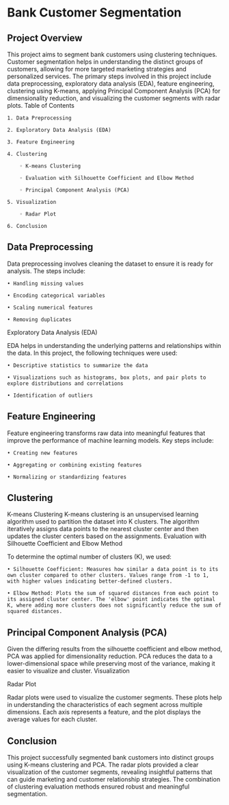 # Bank Customer Segmentation
## Project Overview
This project aims to segment bank customers using clustering techniques. Customer segmentation helps in understanding the distinct groups of customers, allowing for more targeted marketing strategies and personalized services. The primary steps involved in this project include data preprocessing, exploratory data analysis (EDA), feature engineering, clustering using K-means, applying Principal Component Analysis (PCA) for dimensionality reduction, and visualizing the customer segments with radar plots.
Table of Contents

    1. Data Preprocessing
    
    2. Exploratory Data Analysis (EDA)
    
    3. Feature Engineering
    
    4. Clustering
    
        ◦ K-means Clustering
        
        ◦ Evaluation with Silhouette Coefficient and Elbow Method
        
        ◦ Principal Component Analysis (PCA)
        
    5. Visualization
    
        ◦ Radar Plot
        
    6. Conclusion

## Data Preprocessing

Data preprocessing involves cleaning the dataset to ensure it is ready for analysis. The steps include:

    • Handling missing values
    
    • Encoding categorical variables
    
    • Scaling numerical features
    
    • Removing duplicates
    
Exploratory Data Analysis (EDA)

EDA helps in understanding the underlying patterns and relationships within the data. In this project, the following techniques were used:

    • Descriptive statistics to summarize the data
    
    • Visualizations such as histograms, box plots, and pair plots to explore distributions and correlations
    
    • Identification of outliers
    
## Feature Engineering

Feature engineering transforms raw data into meaningful features that improve the performance of machine learning models. Key steps include:

    • Creating new features
    
    • Aggregating or combining existing features
    
    • Normalizing or standardizing features
    
## Clustering
K-means Clustering
K-means clustering is an unsupervised learning algorithm used to partition the dataset into K clusters. The algorithm iteratively assigns data points to the nearest cluster center and then updates the cluster centers based on the assignments.
Evaluation with Silhouette Coefficient and Elbow Method

To determine the optimal number of clusters (K), we used:

    • Silhouette Coefficient: Measures how similar a data point is to its own cluster compared to other clusters. Values range from -1 to 1, with higher values indicating better-defined clusters.
    
    • Elbow Method: Plots the sum of squared distances from each point to its assigned cluster center. The 'elbow' point indicates the optimal K, where adding more clusters does not significantly reduce the sum of squared distances.
    
## Principal Component Analysis (PCA)

Given the differing results from the silhouette coefficient and elbow method, PCA was applied for dimensionality reduction. PCA reduces the data to a lower-dimensional space while preserving most of the variance, making it easier to visualize and cluster.
Visualization

Radar Plot

Radar plots were used to visualize the customer segments. These plots help in understanding the characteristics of each segment across multiple dimensions. Each axis represents a feature, and the plot displays the average values for each cluster.
## Conclusion

This project successfully segmented bank customers into distinct groups using K-means clustering and PCA. The radar plots provided a clear visualization of the customer segments, revealing insightful patterns that can guide marketing and customer relationship strategies. The combination of clustering evaluation methods ensured robust and meaningful segmentation.

